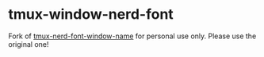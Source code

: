 # tmux-window-nerd-font

Fork of [tmux-nerd-font-window-name](https://github.com/joshmedeski/tmux-nerd-font-window-name) for personal use only. Please use the original one!
